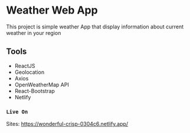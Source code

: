 # Weather Web App

This project is simple weather App that display information about current weather in your region

## Tools

- ReactJS
- Geolocation
- Axios
- OpenWeatherMap API
- React-Bootstrap
- Netlify

### `Live On`
Sites: https://wonderful-crisp-0304c6.netlify.app/

